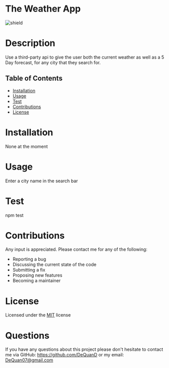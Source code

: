 # The Weather App 
  ![shield](https://img.shields.io/badge/License-MIT-success)
  # Description
  Use a third-party api to give the user both the current weather as well as a 5 Day forecast, for any city that they search for.

  ## Table of Contents
 * [Installation](#installation)
 * [Usage](#usage)
 * [Test](#test)
 * [Contributions](#contributions)
 * [License](#license)

  # Installation
  None at the moment

  # Usage
  Enter a city name in the search bar

  # Test
  npm test

  # Contributions
  Any input is appreciated. Please contact me for any of the following:
 - Reporting a bug
 - Discussing the current state of the code
 - Submitting a fix
 - Proposing new features
 - Becoming a maintainer

  # License
 Licensed under the  [MIT](https://opensource.org/licenses/MIT) license
 

  # Questions

  If you have any questions about this project please don't hesitate to contact me via GitHub: https://github.com/DeQuanD  or my email: DeQuan07@gmail.com


